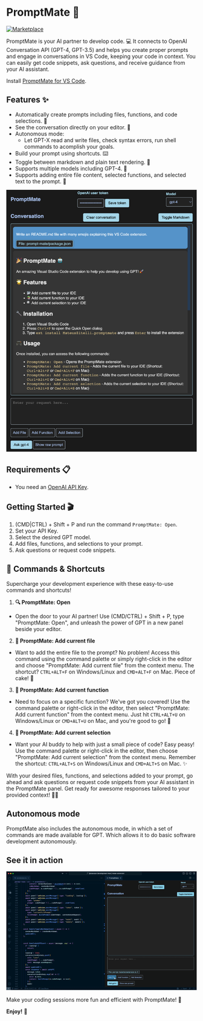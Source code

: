 # PromptMate 🚀

[![Marketplace](https://img.shields.io/visual-studio-marketplace/v/MateusZitelli.promptmate?style=flat-square)](https://marketplace.visualstudio.com/items?itemName=MateusZitelli.promptmate)

PromptMate is your AI partner to develop code. 💻 It connects to OpenAI Conversation API (GPT-4, GPT-3.5) and helps you create proper prompts and engage in conversations in VS Code, keeping your code in context. You can easily get code snippets, ask questions, and receive guidance from your AI assistant.

Install [PromptMate for VS Code](https://marketplace.visualstudio.com/items?itemName=MateusZitelli.promptmate).

## Features ✨

- Automatically create prompts including files, functions, and code selections. 📄
- See the conversation directly on your editor. 💬
- Autonomous mode:
  - Let GPT-X read and write files, check syntax errors, run shell commands to acomplish your goals.
- Build your prompt using shortcuts. ⌨️
- Toggle between markdown and plain text rendering. 🔄
- Supports multiple models including GPT-4. 🧠
- Supports adding entire file content, selected functions, and selected text to the prompt. 📌

![Image](https://raw.githubusercontent.com/MateusZitelli/PromptMate/main/resources/shot.png)

## Requirements 📋

- You need an [OpenAI API Key](https://platform.openai.com/account/api-keys).

## Getting Started 🎬

1. (CMD|CTRL) + Shift + P and run the command `PromptMate: Open`.
2. Set your API Key.
3. Select the desired GPT model.
4. Add files, functions, and selections to your prompt.
5. Ask questions or request code snippets.

## 🚀 Commands & Shortcuts

Supercharge your development experience with these easy-to-use commands and shortcuts!

1. **🔍 PromptMate: Open** 
  - Open the door to your AI partner! Use (CMD/CTRL) + Shift + P, type "PromptMate: Open", and unleash the power of GPT in a new panel beside your editor.

2. **📄 PromptMate: Add current file** 
  - Want to add the entire file to the prompt? No problem! Access this command using the command palette or simply right-click in the editor and choose "PromptMate: Add current file" from the context menu. The shortcut? `CTRL+ALT+F` on Windows/Linux and `CMD+ALT+F` on Mac. Piece of cake! 🍰

3. **🔧 PromptMate: Add current function** 
  - Need to focus on a specific function? We've got you covered! Use the command palette or right-click in the editor, then select "PromptMate: Add current function" from the context menu. Just hit `CTRL+ALT+U` on Windows/Linux or `CMD+ALT+U` on Mac, and you're good to go! 🚀

4. **📌 PromptMate: Add current selection** 
  - Want your AI buddy to help with just a small piece of code? Easy peasy! Use the command palette or right-click in the editor, then choose "PromptMate: Add current selection" from the context menu. Remember the shortcut: `CTRL+ALT+S` on Windows/Linux and `CMD+ALT+S` on Mac. ✨

With your desired files, functions, and selections added to your prompt, go ahead and ask questions or request code snippets from your AI assistant in the PromptMate panel. Get ready for awesome responses tailored to your provided context! 🤖💬

## Autonomous mode

PromptMate also includes the autonomous mode, in which a set of commands are made available for GPT. Which allows it to do basic software development autonomously.

## See it in action

![Usage example](https://raw.githubusercontent.com/MateusZitelli/PromptMate/main/resources/usage.gif)

Make your coding sessions more fun and efficient with PromptMate! 🎉

**Enjoy!** 🎉
